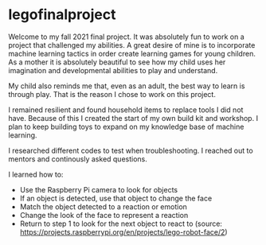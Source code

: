 # legofinalproject
Welcome to my fall 2021 final project.
It was absolutely fun to work on a project that challenged my abilities.
A great desire of mine is to incorporate machine learning tactics in order create learning games for young children. 
As a mother it is absolutely beautiful to see how my child uses her imagination and developmental abilities to play and understand.

My child also reminds me that, even as an adult, the best way to learn is through play. 
That is the reason I chose to work on this project.

I remained resilient and found household items to replace tools I did not have. Because of this I created the start of my own build kit and workshop. I plan to keep building toys to expand on my knowledge base of machine learning.

I researched different codes to test when troubleshooting.
I reached out to mentors and continously asked questions.


I learned how to:
- Use the Raspberry Pi camera to look for objects
- If an object is detected, use that object to change the face
- Match the object detected to a reaction or emotion
- Change the look of the face to represent a reaction
- Return to step 1 to look for the next object to react to
(source: https://projects.raspberrypi.org/en/projects/lego-robot-face/2)
